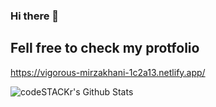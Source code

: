 ### Hi there 👋

## Fell free to check my protfolio 

https://vigorous-mirzakhani-1c2a13.netlify.app/


<img align="left" alt="codeSTACKr's Github Stats" src="https://github-readme-stats.vercel.app/api?username=priom7&show_icons=true&hide_border=true" />

<!--
**Priom7/Priom7** is a ✨ _special_ ✨ repository because its `README.md` (this file) appears on your GitHub profile.

Here are some ideas to get you started:

- 🔭 I’m currently working on ... MERN Stack 
- 🌱 I’m currently learning ... In depth of Node JS
- 👯 I’m looking to collaborate on ...
- 🤔 I’m looking for help with ...
- 💬 Ask me about ...
- 📫 How to reach me: ...
- 😄 Pronouns: ...
- ⚡ Fun fact: ...
-->
